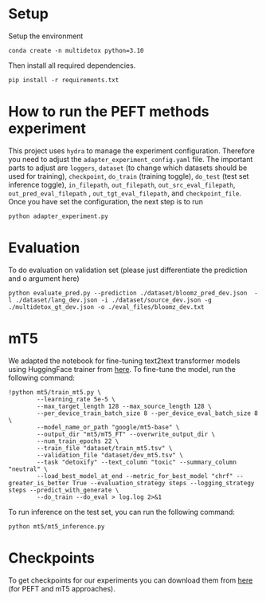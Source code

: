 # Setup
Setup the environment
```
conda create -n multidetox python=3.10
```
Then install all required dependencies.
```
pip install -r requirements.txt
```

# How to run the PEFT methods experiment
This project uses `hydra` to manage the experiment configuration. Therefore you need to adjust the `adapter_experiment_config.yaml` file. The important parts to adjust are `loggers`, `dataset` (to change which datasets should be used for training), `checkpoint`, `do_train` (training toggle), `do_test` (test set inference toggle), `in_filepath`, `out_filepath`, `out_src_eval_filepath`, `out_pred_eval_filepath` , `out_tgt_eval_filepath`, and `checkpoint_file`. Once you have set the configuration, the next step is to run 
```
python adapter_experiment.py
```


# Evaluation
To do evaluation on validation set (please just differentiate the prediction and o argument here)
```
python evaluate_pred.py --prediction ./dataset/bloomz_pred_dev.json  -l ./dataset/lang_dev.json -i ./dataset/source_dev.json -g ./multidetox_gt_dev.json -o ./eval_files/bloomz_dev.txt
```

# mT5
We adapted the notebook for fine-tuning text2text transformer models using HuggingFace trainer from [here](https://github.com/UBC-NLP/araT5/blob/main/examples/Fine_tuning_AraT5.ipynb). To fine-tune the model, run the following command:
```
!python mt5/train_mt5.py \
        --learning_rate 5e-5 \
        --max_target_length 128 --max_source_length 128 \
        --per_device_train_batch_size 8 --per_device_eval_batch_size 8 \
        --model_name_or_path "google/mt5-base" \
        --output_dir "mt5/mT5_FT" --overwrite_output_dir \
        --num_train_epochs 22 \
        --train_file "dataset/train_mt5.tsv" \
        --validation_file "dataset/dev_mt5.tsv" \
        --task "detoxify" --text_column "toxic" --summary_column "neutral" \
        --load_best_model_at_end --metric_for_best_model "chrf" --greater_is_better True --evaluation_strategy steps --logging_strategy steps --predict_with_generate \
        --do_train --do_eval > log.log 2>&1
```

To run inference on the test set, you can run the following command:
```
python mt5/mt5_inference.py
```

# Checkpoints
To get checkpoints for our experiments you can download them from [here](https://mbzuaiac-my.sharepoint.com/:f:/g/personal/mahardika_ihsani_mbzuai_ac_ae/Ek_E5ueFodhEjmq4djyraUgB6s3ngC4F7328JEXIXjn-dA?e=hAsNuY) (for PEFT and mT5 approaches).

